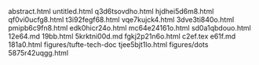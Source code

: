 abstract.html
untitled.html
q3d6tsovdho.html
hjdhei5d6m8.html
qf0vi0ucfg8.html
t3i92fegf68.html
vqe7kujck4.html
3dve3ti840o.html
pmipb6c9fn8.html
edk0hicr24o.html
mc64e24161o.html
sd0a1qbdouo.html
12e64.md
19bb.html
5krktni00d.md
fgkj2p21n6o.html
c2ef.tex
e61f.md
181a0.html
figures/tufte-tech-doc
tjee5bjt1lo.html
figures/dots
5875r42uqgg.html